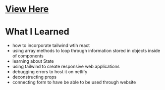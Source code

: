 # <a target="_blank" href="https://dreymoreau.netlify.app/">View Here</a>

# What I Learned
- how to incorporate tailwind wtih react
- using array methods to loop through information stored in objects inside of components
- learning about State
- using tailwind to create responsive web applications
- debugging errors to host it on netlify 
- deconstructing props
- connecting form to have be able to be used through website
